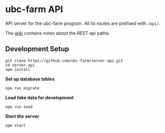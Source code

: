 # ubc-farm API
API server for the ubc-farm program. All its routes are prefixed with `/api/`.

The [wiki](wiki) contains notes about the REST api paths.

## Development Setup
```
git clone https://github.com/ubc-farm/server-api.git
cd server-api
npm install
```

**Set up database tables**
```
npm run migrate
```

**Load fake data for development**
```
npm run seed
```

**Start the server**
```
npm start
```